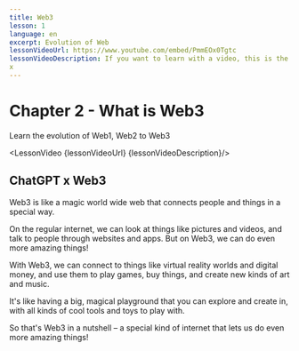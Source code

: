 ```yaml
---
title: Web3
lesson: 1
language: en
excerpt: Evolution of Web
lessonVideoUrl: https://www.youtube.com/embed/PmmEOx0Tgtc 
lessonVideoDescription: If you want to learn with a video, this is the way to do it.
x
---
```


<script>
  import LessonVideo from '$lib/components/atoms/LessonVideo.svelte';   
</script>

# Chapter 2 - What is Web3

Learn the evolution of Web1, Web2 to Web3

<LessonVideo {lessonVideoUrl} {lessonVideoDescription}/>

## ChatGPT x Web3

Web3 is like a magic world wide web that connects people and things in a special
way.

On the regular internet, we can look at things like pictures and videos, and talk to
people through websites and apps. But on Web3, we can do even more amazing
things!

With Web3, we can connect to things like virtual reality worlds and digital money,
and use them to play games, buy things, and create new kinds of art and music.

It's like having a big, magical playground that you can explore and create in, with
all kinds of cool tools and toys to play with.

So that's Web3 in a nutshell – a special kind of internet that lets us do even more
amazing things!
